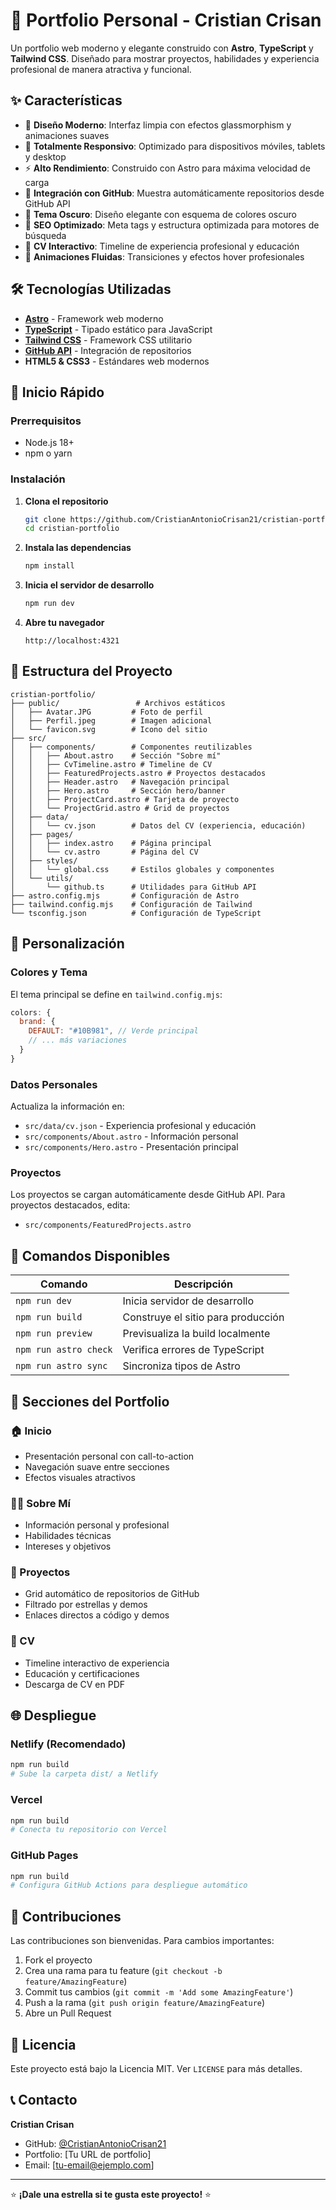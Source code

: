 # 🚀 Portfolio Personal - Cristian Crisan

Un portfolio web moderno y elegante construido con **Astro**, **TypeScript** y **Tailwind CSS**. Diseñado para mostrar proyectos, habilidades y experiencia profesional de manera atractiva y funcional.

## ✨ Características

- 🎨 **Diseño Moderno**: Interfaz limpia con efectos glassmorphism y animaciones suaves
- 📱 **Totalmente Responsivo**: Optimizado para dispositivos móviles, tablets y desktop
- ⚡ **Alto Rendimiento**: Construido con Astro para máxima velocidad de carga
- 🔗 **Integración con GitHub**: Muestra automáticamente repositorios desde GitHub API
- 🌙 **Tema Oscuro**: Diseño elegante con esquema de colores oscuro
- 🎯 **SEO Optimizado**: Meta tags y estructura optimizada para motores de búsqueda
- 📄 **CV Interactivo**: Timeline de experiencia profesional y educación
- 🚀 **Animaciones Fluidas**: Transiciones y efectos hover profesionales

## 🛠️ Tecnologías Utilizadas

- **[Astro](https://astro.build/)** - Framework web moderno
- **[TypeScript](https://www.typescriptlang.org/)** - Tipado estático para JavaScript
- **[Tailwind CSS](https://tailwindcss.com/)** - Framework CSS utilitario
- **[GitHub API](https://docs.github.com/en/rest)** - Integración de repositorios
- **HTML5 & CSS3** - Estándares web modernos

## 🚀 Inicio Rápido

### Prerrequisitos

- Node.js 18+ 
- npm o yarn

### Instalación

1. **Clona el repositorio**
   ```bash
   git clone https://github.com/CristianAntonioCrisan21/cristian-portfolio.git
   cd cristian-portfolio
   ```

2. **Instala las dependencias**
   ```bash
   npm install
   ```

3. **Inicia el servidor de desarrollo**
   ```bash
   npm run dev
   ```

4. **Abre tu navegador**
   ```
   http://localhost:4321
   ```

## 📁 Estructura del Proyecto

```
cristian-portfolio/
├── public/                 # Archivos estáticos
│   ├── Avatar.JPG         # Foto de perfil
│   ├── Perfil.jpeg        # Imagen adicional
│   └── favicon.svg        # Icono del sitio
├── src/
│   ├── components/        # Componentes reutilizables
│   │   ├── About.astro    # Sección "Sobre mí"
│   │   ├── CvTimeline.astro # Timeline de CV
│   │   ├── FeaturedProjects.astro # Proyectos destacados
│   │   ├── Header.astro   # Navegación principal
│   │   ├── Hero.astro     # Sección hero/banner
│   │   ├── ProjectCard.astro # Tarjeta de proyecto
│   │   └── ProjectGrid.astro # Grid de proyectos
│   ├── data/
│   │   └── cv.json        # Datos del CV (experiencia, educación)
│   ├── pages/
│   │   ├── index.astro    # Página principal
│   │   └── cv.astro       # Página del CV
│   ├── styles/
│   │   └── global.css     # Estilos globales y componentes
│   └── utils/
│       └── github.ts      # Utilidades para GitHub API
├── astro.config.mjs       # Configuración de Astro
├── tailwind.config.mjs    # Configuración de Tailwind
└── tsconfig.json          # Configuración de TypeScript
```

## 🎨 Personalización

### Colores y Tema

El tema principal se define en `tailwind.config.mjs`:

```javascript
colors: {
  brand: {
    DEFAULT: "#10B981", // Verde principal
    // ... más variaciones
  }
}
```

### Datos Personales

Actualiza la información en:
- `src/data/cv.json` - Experiencia profesional y educación
- `src/components/About.astro` - Información personal
- `src/components/Hero.astro` - Presentación principal

### Proyectos

Los proyectos se cargan automáticamente desde GitHub API. Para proyectos destacados, edita:
- `src/components/FeaturedProjects.astro`

## 🚀 Comandos Disponibles

| Comando | Descripción |
|---------|-------------|
| `npm run dev` | Inicia servidor de desarrollo |
| `npm run build` | Construye el sitio para producción |
| `npm run preview` | Previsualiza la build localmente |
| `npm run astro check` | Verifica errores de TypeScript |
| `npm run astro sync` | Sincroniza tipos de Astro |

## 📱 Secciones del Portfolio

### 🏠 Inicio
- Presentación personal con call-to-action
- Navegación suave entre secciones
- Efectos visuales atractivos

### 👨‍💻 Sobre Mí
- Información personal y profesional
- Habilidades técnicas
- Intereses y objetivos

### 🚀 Proyectos
- Grid automático de repositorios de GitHub
- Filtrado por estrellas y demos
- Enlaces directos a código y demos

### 📄 CV
- Timeline interactivo de experiencia
- Educación y certificaciones
- Descarga de CV en PDF

## 🌐 Despliegue

### Netlify (Recomendado)
```bash
npm run build
# Sube la carpeta dist/ a Netlify
```

### Vercel
```bash
npm run build
# Conecta tu repositorio con Vercel
```

### GitHub Pages
```bash
npm run build
# Configura GitHub Actions para despliegue automático
```

## 🤝 Contribuciones

Las contribuciones son bienvenidas. Para cambios importantes:

1. Fork el proyecto
2. Crea una rama para tu feature (`git checkout -b feature/AmazingFeature`)
3. Commit tus cambios (`git commit -m 'Add some AmazingFeature'`)
4. Push a la rama (`git push origin feature/AmazingFeature`)
5. Abre un Pull Request

## 📝 Licencia

Este proyecto está bajo la Licencia MIT. Ver `LICENSE` para más detalles.

## 📞 Contacto

**Cristian Crisan**
- GitHub: [@CristianAntonioCrisan21](https://github.com/CristianAntonioCrisan21)
- Portfolio: [Tu URL de portfolio]
- Email: [tu-email@ejemplo.com]

---

⭐ **¡Dale una estrella si te gusta este proyecto!** ⭐
